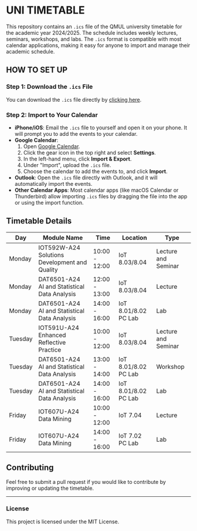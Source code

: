 # UNI TIMETABLE

This repository contains an `.ics` file of the QMUL university timetable for the academic year 2024/2025. The schedule includes weekly lectures, seminars, workshops, and labs. The `.ics` format is compatible with most calendar applications, making it easy for anyone to import and manage their academic schedule.

## HOW TO SET UP

### Step 1: Download the `.ics` File
You can download the `.ics` file directly by [clicking here](https://github.com/aliallam123/UNI-TIMETABLE/blob/main/uni-timetable.ics).

### Step 2: Import to Your Calendar
- **iPhone/iOS**: Email the `.ics` file to yourself and open it on your phone. It will prompt you to add the events to your calendar.
- **Google Calendar**: 
  1. Open [Google Calendar](https://calendar.google.com).
  2. Click the gear icon in the top right and select **Settings**.
  3. In the left-hand menu, click **Import & Export**.
  4. Under "Import", upload the `.ics` file.
  5. Choose the calendar to add the events to, and click **Import**.
- **Outlook**: Open the `.ics` file directly with Outlook, and it will automatically import the events.
- **Other Calendar Apps**: Most calendar apps (like macOS Calendar or Thunderbird) allow importing `.ics` files by dragging the file into the app or using the import function.

## Timetable Details

| Day       | Module Name                                    | Time          | Location          | Type      |
| --------- | ---------------------------------------------- | ------------- | ----------------- | --------- |
| Monday    | IOT592W-A24 Solutions Development and Quality  | 10:00 - 12:00 | IoT 8.03/8.04     | Lecture and Seminar |
| Monday    | DAT6501-A24 AI and Statistical Data Analysis   | 12:00 - 13:00 | IoT 8.03/8.04     | Lecture   |
| Monday    | DAT6501-A24 AI and Statistical Data Analysis   | 14:00 - 16:00 | IoT 8.01/8.02 PC Lab | Lab     |
| Tuesday   | IOT591U-A24 Enhanced Reflective Practice       | 10:00 - 12:00 | IoT 8.03/8.04     | Lecture and Seminar |
| Tuesday   | DAT6501-A24 AI and Statistical Data Analysis   | 13:00 - 14:00 | IoT 8.01/8.02 PC Lab | Workshop |
| Tuesday   | DAT6501-A24 AI and Statistical Data Analysis   | 14:00 - 16:00 | IoT 8.01/8.02 PC Lab | Lab     |
| Friday    | IOT607U-A24 Data Mining                       | 10:00 - 12:00 | IoT 7.04          | Lecture   |
| Friday    | IOT607U-A24 Data Mining                       | 14:00 - 16:00 | IoT 7.02 PC Lab    | Lab       |

## Contributing
Feel free to submit a pull request if you would like to contribute by improving or updating the timetable.

---

### License
This project is licensed under the MIT License.

